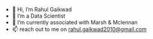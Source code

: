 - 👋 Hi, I’m Rahul Gaikwad
- 👀 I’m a Data Scientist 
- 🌱 I’m currently associated with Marsh & Mclennan
- 📫 reach out to me on rahul.gaikwad2010@gmail.com

<!---
rahulgaikwad2010/rahulgaikwad2010 is a ✨ special ✨ repository because its `README.md` (this file) appears on your GitHub profile.
You can click the Preview link to take a look at your changes.
--->
